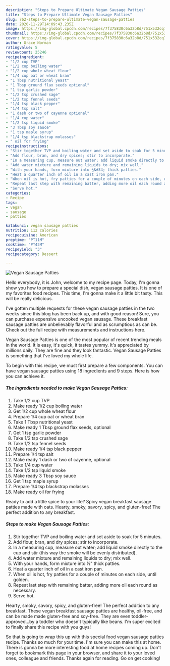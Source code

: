 ```yaml
---
description: "Steps to Prepare Ultimate Vegan Sausage Patties"
title: "Steps to Prepare Ultimate Vegan Sausage Patties"
slug: 762-steps-to-prepare-ultimate-vegan-sausage-patties
date: 2020-11-29T14:09:43.235Z
image: https://img-global.cpcdn.com/recipes/7f375830c6a32b8d/751x532cq70/vegan-sausage-patties-recipe-main-photo.jpg
thumbnail: https://img-global.cpcdn.com/recipes/7f375830c6a32b8d/751x532cq70/vegan-sausage-patties-recipe-main-photo.jpg
cover: https://img-global.cpcdn.com/recipes/7f375830c6a32b8d/751x532cq70/vegan-sausage-patties-recipe-main-photo.jpg
author: Grace Norman
ratingvalue: 5
reviewcount: 25246
recipeingredient:
- "1/2 cup TVP"
- "1/2 cup boiling water"
- "1/2 cup whole wheat flour"
- "1/4 cup oat or wheat bran"
- "1 Tbsp nutritional yeast"
- "1 Tbsp ground flax seeds optional"
- "1 tsp garlic powder"
- "1/2 tsp crushed sage"
- "1/2 tsp fennel seeds"
- "1/4 tsp black pepper"
- "1/4 tsp salt"
- "1 dash or two of cayenne optional"
- "1/4 cup water"
- "1/2 tsp liquid smoke"
- "3 Tbsp soy sauce"
- "1 tsp maple syrup"
- "1/4 tsp blackstrap molasses"
- " oil for frying"
recipeinstructions:
- "Stir together TVP and boiling water and set aside to soak for 5 minutes."
- "Add flour, bran, and dry spices; stir to incorporate."
- "In a measuring cup, measure out water; add liquid smoke directly to the cup and stir (this way the smoke will be evenly distributed)."
- "Add water mixture and remaining liquids to dry; mix well."
- "With your hands, form mixture into ½&#34; thick patties."
- "Heat a quarter inch of oil in a cast iron pan."
- "When oil is hot, fry patties for a couple of minutes on each side, until golden."
- "Repeat last step with remaining batter, adding more oil each round as necessary."
- "Serve hot."
categories:
- Recipe
tags:
- vegan
- sausage
- patties

katakunci: vegan sausage patties 
nutrition: 112 calories
recipecuisine: American
preptime: "PT11M"
cooktime: "PT42M"
recipeyield: "3"
recipecategory: Dessert

---
```



![Vegan Sausage Patties](https://img-global.cpcdn.com/recipes/7f375830c6a32b8d/751x532cq70/vegan-sausage-patties-recipe-main-photo.jpg)

Hello everybody, it is John, welcome to my recipe page. Today, I'm gonna show you how to prepare a special dish, vegan sausage patties. It is one of my favorites food recipes. This time, I'm gonna make it a little bit tasty. This will be really delicious.

I&#39;ve gotten multiple requests for these vegan sausage patties in the two weeks since this blog has been back up, and with good reason! Sure, you can purchase expensive uncooked vegan sausage. These breakfast sausage patties are unbelievably flavorful and as scrumptious as can be. Check out the full recipe with measurements and instructions here.

Vegan Sausage Patties is one of the most popular of recent trending meals in the world. It is easy, it's quick, it tastes yummy. It's appreciated by millions daily. They are fine and they look fantastic. Vegan Sausage Patties is something that I've loved my whole life.


To begin with this recipe, we must first prepare a few components. You can have vegan sausage patties using 18 ingredients and 9 steps. Here is how you can achieve it.

<!--inarticleads1-->

##### The ingredients needed to make Vegan Sausage Patties:

1. Take 1/2 cup TVP
1. Make ready 1/2 cup boiling water
1. Get 1/2 cup whole wheat flour
1. Prepare 1/4 cup oat or wheat bran
1. Take 1 Tbsp nutritional yeast
1. Make ready 1 Tbsp ground flax seeds, optional
1. Get 1 tsp garlic powder
1. Take 1/2 tsp crushed sage
1. Take 1/2 tsp fennel seeds
1. Make ready 1/4 tsp black pepper
1. Prepare 1/4 tsp salt
1. Make ready 1 dash or two of cayenne, optional
1. Take 1/4 cup water
1. Take 1/2 tsp liquid smoke
1. Make ready 3 Tbsp soy sauce
1. Get 1 tsp maple syrup
1. Prepare 1/4 tsp blackstrap molasses
1. Make ready  oil for frying


Ready to add a little spice to your life? Spicy vegan breakfast sausage patties made with oats. Hearty, smoky, savory, spicy, and gluten-free! The perfect addition to any breakfast. 

<!--inarticleads2-->

##### Steps to make Vegan Sausage Patties:

1. Stir together TVP and boiling water and set aside to soak for 5 minutes.
1. Add flour, bran, and dry spices; stir to incorporate.
1. In a measuring cup, measure out water; add liquid smoke directly to the cup and stir (this way the smoke will be evenly distributed).
1. Add water mixture and remaining liquids to dry; mix well.
1. With your hands, form mixture into ½&#34; thick patties.
1. Heat a quarter inch of oil in a cast iron pan.
1. When oil is hot, fry patties for a couple of minutes on each side, until golden.
1. Repeat last step with remaining batter, adding more oil each round as necessary.
1. Serve hot.


Hearty, smoky, savory, spicy, and gluten-free! The perfect addition to any breakfast. These vegan breakfast sausage patties are healthy, oil-free, and can be made made gluten-free and soy-free. They are even toddler-approved…by a toddler who doesn&#39;t typically like beans. I&#39;m super excited to finally share this recipe with you guys! 

So that is going to wrap this up with this special food vegan sausage patties recipe. Thanks so much for your time. I'm sure you can make this at home. There is gonna be more interesting food at home recipes coming up. Don't forget to bookmark this page in your browser, and share it to your loved ones, colleague and friends. Thanks again for reading. Go on get cooking!
